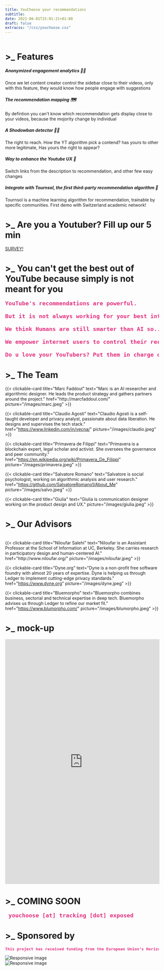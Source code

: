 ```yaml
---
title: YouChoose your recommandations
subtitle: 
date: 2021-06-01T15:01:21+01:00
draft: false
extracss: "/css/youchoose.css"
---
```

<div><h1 class ="titlehp" style ="padding-top:1rem;">>_ Features</h1></div>

<div class="card-deck">
<div class="card" style="border-color:blue; border-radius:13px; border-width:3px;">
  <div class="card-body">
    <h5 class="card-title">Anonymized engagement analytics 🦸‍♀️</h5>
    <p class="card-text">Once we let content creator control the sidebar close to their videos, only with this feature, they would know how people engage with suggestions</p>
  </div>
</div>
<div class="card" style="border-color:#1fc11b; border-radius:13px; border-width:3px;">
  <div class="card-body">
    <h5 class="card-title">The recommendation mapping 🗺</h5>
    <p class="card-text">By defintion you can't know which recommendation gets display close to your videos, because the mojority change by individual</p>
  </div>
</div>
<div class="card" style="border-color:#ffd913; border-radius:13px; border-width:3px">
  <div class="card-body">
    <h5 class="card-title">A Shodowban detector 🕵️‍♀️</h5>
    <p class="card-text">The right to reach. How the YT algorithm pick a contend? has yours to other more legitimate, Has yours the right to appear? </p>
  </div>
</div>
<div class="card" style="border-color:#ff9c55; border-radius:13px; border-width:3px;">
  <div class="card-body">
    <h5 class="card-title">Way to enhance the Youtube UX 🌈</h5>
    <p class="card-text">Switch links from the description to recommendation, and other few easy changes</p>
  </div>
</div>
<div class="card" style="border-color:#ff5555; border-radius:13px; border-width:3px;">
  <div class="card-body">
    <h5 class="card-title">Integrate with Tournsol, the first third-party recommendation algorithm 🌻</h5>
    <p class="card-text">Tournsol is a machine learning algorithm for recommendation, trainable by specific communities. First demo with Switzerland academic network!</p>
  </div>
</div>
</div>

<div><h1 class ="titlehp">>_ Are you a Youtuber? Fill up our 5 min</h1></div>
<div class="fba">
  <a class="fba" href="#"><span class="fba">SURVEY!</span></a>
</div>
<div><h1 class ="titlehp">>_ You can't get the best out of YouTube because simply is not meant for you</h1></div>
<pre style="font-size:1.15rem; color:#e33180; font-weight:bold;">YouTube's recommendations are powerful.<br> 
But it is not always working for your best interest: it's only purpose is to keep you watching.<br> 
We think Humans are still smarter than AI so... why don't you let your favorite Content Creators recommend you what to watch next?<br>      
We empower internet users to control their recommendations because we trust YouTubers over YouTube and we want to take back control.<br>
Do u love your YouTubers? Put them in charge of recommendations of their own content!</pre> 
<!--
<div class="row">
   <div class="col-lg-6"> 
       <pre style="font-size:1.15rem; color:#e33180; font-weight:bold;"> YouTube's recommendations is powerful.<br> But it is not always working for your best interest: it's only purpose is to keep you watching.<br> 
       But we think Humans are still smarter than AI so... why don't you let your favorite YouTubers recommend you what to watch next?<br>
       We empower internet users to control their recommendations because we trust YouTubers over YouTube and we want to take back control on reccomandations.<br> 
       Do u love your YouTubers? Put them in charge of recommendations of their own content!
        </pre> 
   </div>
   <div class="col-lg-4"> 
     <iframe width=100% height=500px align="right" src="https://www.youtube-nocookie.com/embed/SmYuYEhT81c" frameborder="0" allow="accelerometer; autoplay; encrypted-media; gyroscope; picture-in-picture" allowfullscreen></iframe >
   </div>
</div>-->

<!--

{{<colorblock text="YouChoose tool" color="primary" text-align="center" >}}
{{< youchoose-extension >}}

YouChoose is a citizen-tech, democratically run project, which aims to empower YouTube content creators to recommend meaningfull videos to their audience. -->

<div><h1 class ="titlehp">>_ The Team</h1></div>

<div class="card-deck">
  {{< clickable-card
      title="Marc Faddoul"
      text="Marc is an AI researcher and algorithmic designer. He leads the product strategy and gathers partners around the project."
      href="http://marcfaddoul.com/"
      picture="/images/marc.jpeg" >}}

  {{< clickable-card
      title="Claudio Agosti"
      text="Claudio Agosti is a self-taught developer and privacy analyst, passionate about data liberation. He designs and supervises the tech stack."
      href="https://www.linkedin.com/in/vecna/"
      picture="/images/claudio.jpeg" >}}

  {{< clickable-card
      title="Primavera de Filippi"
      text="Primavera is a blockchain expert, legal scholar and activist. She oversees the governance and peer community."
      href="https://en.wikipedia.org/wiki/Primavera_De_Filippi"
      picture="/images/primavera.jpeg" >}}

  {{< clickable-card
      title="Salvatore Romano"
      text="Salvatore is social psychologist, working on algorithmic analysis and user research."
      href="https://github.com/SalvatoreRomano1/About_Me"
      picture="/images/salvo.jpeg" >}}
      
  {{< clickable-card
      title="Giulia"
      text="Giulia is communication designer working on the product design and UX."
      picture="/images/giulia.jpeg" >}}
      
</div>

<div><h1 class ="titlehp">>_ Our Advisors</h1></div>

<br>

<div class="card-deck">
  {{< clickable-card
      title="Niloufar Salehi"
      text="Niloufar is an Assistant Professor at the School of Information at UC, Berkeley. She carries research in participatory design and human-centered AI."
      href="http://www.niloufar.org/"
      picture="/images/niloufar.jpeg" >}}

  {{< clickable-card
      title="Dyne.org"
      text="Dyne is a non-profit free software foundry with almost 20 years of expertise. Dyne is helping us through Ledger to implement cutting-edge privacy standards."
      href="https://www.dyne.org"
      picture="/images/dyne.jpeg" >}}

  {{< clickable-card
      title="Bluemorpho"
      text="Bluemorpho combines business, sectorial and technical expertise in deep tech. Bluemorpho advises us through Ledger to refine our market fit."
      href="https://www.blumorpho.com/"
      picture="/images/blumorpho.jpeg" >}}
      
</div>


<div><h1 class ="titlehp">>_ mock-up</h1></div>

<iframe style="border: 1px solid rgba(0, 0, 0, 0.1);" width=100% height=800px src="https://www.figma.com/embed?embed_host=share&url=https%3A%2F%2Fwww.figma.com%2Fproto%2FCCHrDXWJ167PV5AnjpmTRa%2FMaterial-Baseline-Design-Kit-Community%3Fnode-id%3D1%253A3214%26scaling%3Dscale-down-to-fit" allowfullscreen></iframe>

<div><h1 class ="titlehp">>_ COMING SOON</h1></div>
<pre style="font-size:1.15rem; color:#e33180; font-weight:bold;"> youchoose [at] tracking [dot] exposed </pre>

<div><h1 class ="titlehp">>_ Sponsored by</h1></div>
<div class="row">
<div class="col-sm-5 small"><pre style="font-size:0.8rem; color:#e33180; font-weight:bold;">This project has received funding from the European Union’s Horizon 2020 research and innovation programme within the framework of the LEDGER Project funded under grant agreement No 825268.</pre></div>
<div class="col-sm-3">
<img src="/images/ledger-logo.png" class="img-fluid" alt="Responsive image">
</div>
<div class="col-sm-2">
<img src="/images/eu-logo.jpeg" class="img-fluid" alt="Responsive image">
</div>
</div>